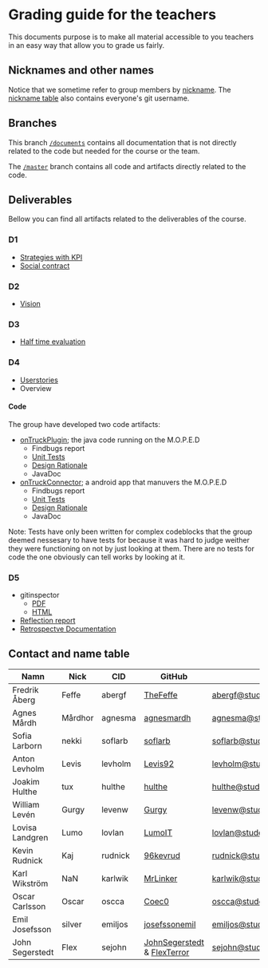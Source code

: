 
# Grading guide for the teachers 
This documents purpose is to make all material accessible to you teachers in an easy way that allow you to grade us fairly. 
 
## Nicknames and other names 
Notice that we sometime refer to group members by [nickname](##contact-and-name-table). The [nickname table](##contact-and-name-table) also contains everyone's git username. 
 
## Branches 
This branch [`/documents`](https://github.com/hulthe/DAT255/tree/documents) contains all documentation that is not directly related to the code but needed for the course or the team. 
 
The [`/master`](https://github.com/hulthe/DAT255) branch contains all code and artifacts directly related to the code. 
 
## Deliverables 
Bellow you can find all artifacts related to the deliverables of the course. 
 
### D1 
* [Strategies with KPI](https://github.com/hulthe/DAT255/blob/documents/strategies.md) 
* [Social contract](https://github.com/hulthe/DAT255/blob/documents/socialt_kontrakt.md) 
 
### D2 
* [Vision](https://github.com/hulthe/DAT255/blob/documents/vision.md) 
 
### D3 
* [Half time evaluation](https://github.com/hulthe/DAT255/blob/documents/D3.pdf) 
 
### D4 
* [Userstories](https://github.com/hulthe/DAT255/blob/documents/user_stories_product_backlog.pdf) 
* Overview 
 
#### Code 
The group have developed two code artifacts: 
* [onTruckPlugin](https://github.com/hulthe/DAT255/tree/master/onTruckPlugin); the java code running on the M.O.P.E.D 
  * Findbugs report 
  * [Unit Tests](https://github.com/hulthe/DAT255/tree/master/onTruckPlugin/src/test/java/com/github/ontruck) 
  * [Design Rationale](https://github.com/hulthe/DAT255/blob/master/doc/design-rationale/moped-design-rationale.md) 
  * JavaDoc 
* [onTruckConnector](https://github.com/hulthe/DAT255/tree/master/onTruckConnector); a android app that manuvers the M.O.P.E.D 
  * Findbugs report 
  * [Unit Tests](https://github.com/hulthe/DAT255/tree/master/onTruckConnector/app/src/test/java/com/example/ontruckconnector) 
  * [Design Rationale](https://github.com/hulthe/DAT255/blob/master/doc/design-rationale/app-design-rationale.md) 
  * JavaDoc 
 
Note: Tests have only been written for complex codeblocks that the group deemed nessesary to have tests for because it was hard to judge weither they were functioning on not by just looking at them. There are no tests for code the one obviously can tell works by looking at it. 
 
### D5 
* gitinspector
  * [PDF](https://github.com/hulthe/DAT255/blob/master/doc/gitinspector.pdf)
  * [HTML](https://github.com/hulthe/DAT255/blob/master/doc/gitinspector.html)
* [Reflection report](https://github.com/hulthe/DAT255/blob/documents/Reflection_Report.pdf) 
* [Retrospectve Documentation](https://github.com/hulthe/DAT255/tree/documents/retrospective-protocols) 

## Contact and name table
| Namn | Nick | CID | GitHub | Mejl |
|------|------|-----|--------|------|
|Fredrik Åberg|Feffe|abergf|[TheFeffe](https://github.com/TheFeffe)|abergf@student.chalmers.se|
|Agnes Mårdh|Mårdhor|agnesma|[agnesmardh](https://github.com/agnesmardh)|agnesma@student.chalmers.se|
|Sofia Larborn|nekki|soflarb|[soflarb](https://github.com/soflarb)|soflarb@student.chalmers.se|
|Anton Levholm|Levis|levholm|[Levis92](https://github.com/Levis92)|levholm@student.chalmers.se|
|Joakim Hulthe|tux|hulthe|[hulthe](https://github.com/hulthe)|hulthe@student.chalmers.se|
|William Levén|Gurgy|levenw|[Gurgy](https://github.com/Gurgy)|levenw@student.chalmers.se|
|Lovisa Landgren|Lumo|lovlan|[LumoIT](https://github.com/lumoit)|lovlan@student.chalmers.se|
|Kevin Rudnick|Kaj|rudnick|[96kevrud](https://github.com/96kevrud)|rudnick@student.chalmers.se|
|Karl Wikström|NaN|karlwik|[MrLinker](https://github.com/MrLinker)|karlwik@student.chalmers.se|
|Oscar Carlsson|Oscar|oscca|[Coec0](https://github.com/Coec0)|oscca@student.chalmers.se|
|Emil Josefsson|silver|emiljos|[josefssonemil](https://github.com/josefssonemil)|emiljos@student.chalmers.se|
|John Segerstedt|Flex|sejohn|[JohnSegerstedt](https://github.com/JohnSegerstedt) & [FlexTerror](https://github.com/FlexTerror)|sejohn@student.chalmers.se|
